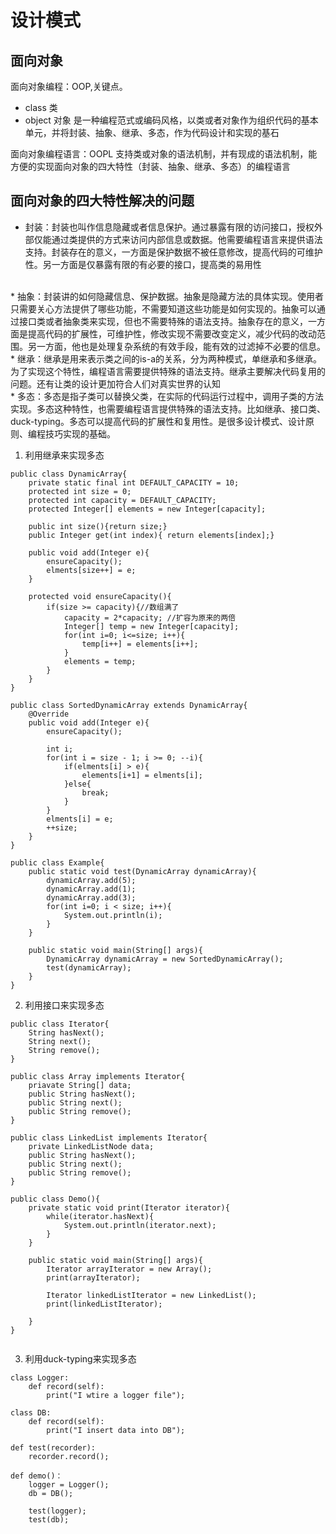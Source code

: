 # 设计模式

## 面向对象

面向对象编程：OOP,关键点。
* class 类
* object 对象
是一种编程范式或编码风格，以类或者对象作为组织代码的基本单元，并将封装、抽象、继承、多态，作为代码设计和实现的基石

面向对象编程语言：OOPL
支持类或对象的语法机制，并有现成的语法机制，能方便的实现面向对象的四大特性（封装、抽象、继承、多态）的编程语言

## 面向对象的四大特性解决的问题

* 封装：封装也叫作信息隐藏或者信息保护。通过暴露有限的访问接口，授权外部仅能通过类提供的方式来访问内部信息或数据。他需要编程语言来提供语法支持。封装存在的意义，一方面是保护数据不被任意修改，提高代码的可维护性。另一方面是仅暴露有限的有必要的接口，提高类的易用性
</br>
* 抽象：封装讲的如何隐藏信息、保护数据。抽象是隐藏方法的具体实现。使用者只需要关心方法提供了哪些功能，不需要知道这些功能是如何实现的。抽象可以通过接口类或者抽象类来实现，但也不需要特殊的语法支持。抽象存在的意义，一方面是提高代码的扩展性，可维护性，修改实现不需要改变定义，减少代码的改动范围。另一方面，他也是处理复杂系统的有效手段，能有效的过滤掉不必要的信息。
</br>
* 继承：继承是用来表示类之间的is-a的关系，分为两种模式，单继承和多继承。为了实现这个特性，编程语言需要提供特殊的语法支持。继承主要解决代码复用的问题。还有让类的设计更加符合人们对真实世界的认知
</br>
* 多态：多态是指子类可以替换父类，在实际的代码运行过程中，调用子类的方法实现。多态这种特性，也需要编程语言提供特殊的语法支持。比如继承、接口类、duck-typing。多态可以提高代码的扩展性和复用性。是很多设计模式、设计原则、编程技巧实现的基础。

1. 利用继承来实现多态
```
public class DynamicArray{
    private static final int DEFAULT_CAPACITY = 10;
    protected int size = 0;
    protected int capacity = DEFAULT_CAPACITY;
    protected Integer[] elements = new Integer[capacity];

    public int size(){return size;}
    public Integer get(int index){ return elements[index];}

    public void add(Integer e){
        ensureCapacity();
        elments[size++] = e;
    }

    protected void ensureCapacity(){
        if(size >= capacity){//数组满了
            capacity = 2*capacity; //扩容为原来的两倍
            Integer[] temp = new Integer[capacity];
            for(int i=0; i<=size; i++){
                temp[i++] = elements[i++];
            }
            elements = temp;
        }
    }
}

public class SortedDynamicArray extends DynamicArray{
    @Override
    public void add(Integer e){
        ensureCapacity();

        int i;
        for(int i = size - 1; i >= 0; --i){
            if(elments[i] > e){
                elements[i+1] = elments[i];
            }else{
                break;
            }  
        }
        elments[i] = e;
        ++size;
    }
}

public class Example{
    public static void test(DynamicArray dynamicArray){
        dynamicArray.add(5);
        dynamicArray.add(1);
        dynamicArray.add(3);
        for(int i=0; i < size; i++){
            System.out.println(i);
        }
    }
    
    public static void main(String[] args){
        DynamicArray dynamicArray = new SortedDynamicArray();
        test(dynamicArray);
    }
}

```
2. 利用接口来实现多态
```
public class Iterator{
    String hasNext();
    String next();
    String remove();
}

public class Array implements Iterator{
    priavate String[] data;
    public String hasNext();
    public String next();
    public String remove();
}

public class LinkedList implements Iterator{
    private LinkedListNode data;
    public String hasNext();
    public String next();
    public String remove();
}

public class Demo(){
    private static void print(Iterator iterator){
        while(iterator.hasNext){
            System.out.println(iterator.next);
        }
    }

    public static void main(String[] args){
        Iterator arrayIterator = new Array();
        print(arrayIterator);

        Iterator linkedListIterator = new LinkedList();
        print(linkedListIterator);
        
    }
}


```
3. 利用duck-typing来实现多态

```
class Logger:
    def record(self):
        print("I wtire a logger file");

class DB:
    def record(self):
        print("I insert data into DB");

def test(recorder):
    recorder.record();

def demo()：
    logger = Logger();
    db = DB();

    test(logger);
    test(db);
```
